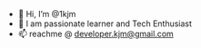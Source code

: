 - 👋 Hi, I’m @1kjm
- 👀 I am passionate learner and Tech Enthusiast
- 📫 reachme @ developer.kjm@gmail.com


